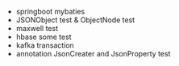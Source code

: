 - springboot mybaties
- JSONObject test & ObjectNode test
- maxwell test
- hbase some test
- kafka transaction
- annotation JsonCreater and JsonProperty test
